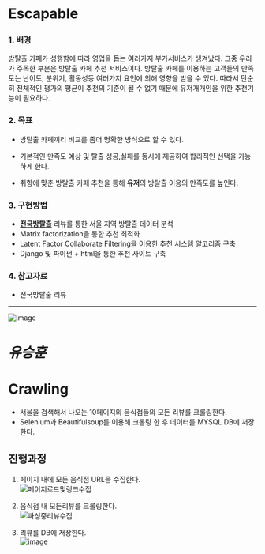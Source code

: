 # Escapable

### 1. 배경  
방탈출 카페가 성행함에 따라 영업을 돕는 여러가지 부가서비스가 생겨났다.
그중 우리가 주목한 부분은 방탈출 카페 추천 서비스이다.
방탈출 카페를 이용하는 고객들의 만족도는 난이도, 분위기, 활동성등 여러가지 요인에 의해 영향을 받을 수 있다.
따라서 단순히 전체적인 평가의 평균이 추천의 기준이 될 수 없기 때문에 유저개개인을 위한 추천기능이 필요하다.
  
### 2. 목표
  - 방탈출 카페끼리 비교를 좀더 명확한 방식으로 할 수 있다.
      
  - 기본적인 만족도 예상 및 탈출 성공,실패를 동시에 제공하여 합리적인 선택을 가능하게 한다.
  
  - 취향에 맞춘 방탈출 카페 추천을 통해 **유저**의 방탈출 이용의 만족도를 높인다.
      
### 3. 구현방법
  - [**전국방탈출**](https://www.roomescape.co.kr/theme/detail.php?theme=578) 리뷰를 통한 서울 지역 방탈출 데이터 분석
  - Matrix factorization을 통한 추천 최적화
  - Latent Factor Collaborate Filtering을 이용한 추천 시스템 알고리즘 구축
  - Django 및 파이썬 + html을 통한 추천 사이트 구축

### 4. 참고자료
  - 전국방탈출 리뷰

-------------------
  ![image](https://user-images.githubusercontent.com/55437339/139399748-8942524c-7991-4beb-8526-d9cfb3c27b7e.png)
  
#    *유승훈*
# Crawling
- 서울을 검색해서 나오는 10페이지의 음식점들의 모든 리뷰를 크롤링한다.
- Selenium과 Beautifulsoup를 이용해 크롤링 한 후 데이터를 MYSQL DB에 저장한다.

## 진행과정

1. 페이지 내에 모든 음식점 URL을 수집한다.  
![페이지로드및링크수집](https://user-images.githubusercontent.com/29995264/138601069-f952f752-5b57-46f3-b91a-5edbd116d28d.png)


2. 음식점 내 모든리뷰를 크롤링한다.  
![파싱중리뷰수집](https://user-images.githubusercontent.com/29995264/138601061-6482eb08-6907-4148-9cab-71a9e09a1f21.png)


3. 리뷰를 DB에 저장한다.  
![image](https://user-images.githubusercontent.com/29995264/138601105-33c8ec33-1dec-4203-ae3f-f161f26f0f26.png)

